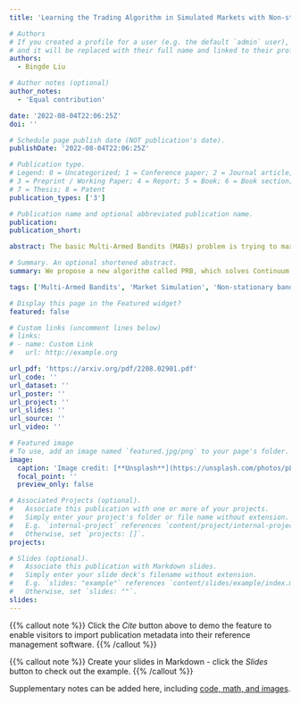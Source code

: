 ```yaml
---
title: 'Learning the Trading Algorithm in Simulated Markets with Non-stationary Continuum Bandits'

# Authors
# If you created a profile for a user (e.g. the default `admin` user), write the username (folder name) here
# and it will be replaced with their full name and linked to their profile.
authors:
  - Bingde Liu

# Author notes (optional)
author_notes:
  - 'Equal contribution'

date: '2022-08-04T22:06:25Z'
doi: ''

# Schedule page publish date (NOT publication's date).
publishDate: '2022-08-04T22:06:25Z'

# Publication type.
# Legend: 0 = Uncategorized; 1 = Conference paper; 2 = Journal article;
# 3 = Preprint / Working Paper; 4 = Report; 5 = Book; 6 = Book section;
# 7 = Thesis; 8 = Patent
publication_types: ['3']

# Publication name and optional abbreviated publication name.
publication: 
publication_short: 

abstract: The basic Multi-Armed Bandits (MABs) problem is trying to maximize the rewards obtained from bandits with different unknown probability distributions of payoff for pulling different arms, given that only a finite number of attempts can be made. When studying trading algorithms in the market, we are looking at one of the most complex variants of MABs problems, namely the Non-stationary Continuum Bandits (NCBs) problem. The Bristol Stock Exchange (BSE) is a simple simulation of an electronic financial exchange based on a continuous double auction running via a limit order book. The market can be populated by automated trader agents with different trading algorithms. Within them, the PRSH algorithm embodies some basic ideas for solving NCBs problems. However, it faces the difficulty to adjust hyperparameters and adapt to changes in complex market conditions. We propose a new algorithm called PRB, which solves Continuum Bandits problem by Bayesian optimization, and solves Non-stationary Bandits problem by a novel “bandit-over-bandit” framework. With BSE, we use as many kinds of trader agents as possible to simulate the real market environment under two different market dynamics. We then examine the optimal hyperparameters of the PRSH algorithm and the PRB algorithm under different market dynamics respectively. Finally, by having trader agents using both algorithms trade in the market at the same time, we demonstrate that the PRB algorithm has better performance than the PRSH algorithm under both market dynamics. In particular, we perform rigorous hypothesis testing on all experimental results to ensure their correctness. 

# Summary. An optional shortened abstract.
summary: We propose a new algorithm called PRB, which solves Continuum Bandits problem by Bayesian optimization, and solves Non-stationary Bandits problem by a novel “bandit-over-bandit” framework.

tags: ['Multi-Armed Bandits', 'Market Simulation', 'Non-stationary bandits', 'Continuum bandits', 'Softmax Epsilon-Greedy', 'Bayesian optimization', 'Hypothesis test' ]

# Display this page in the Featured widget?
featured: false

# Custom links (uncomment lines below)
# links:
# - name: Custom Link
#   url: http://example.org

url_pdf: 'https://arxiv.org/pdf/2208.02901.pdf'
url_code: ''
url_dataset: ''
url_poster: ''
url_project: ''
url_slides: ''
url_source: ''
url_video: ''

# Featured image
# To use, add an image named `featured.jpg/png` to your page's folder.
image:
  caption: 'Image credit: [**Unsplash**](https://unsplash.com/photos/pLCdAaMFLTE)'
  focal_point: ''
  preview_only: false

# Associated Projects (optional).
#   Associate this publication with one or more of your projects.
#   Simply enter your project's folder or file name without extension.
#   E.g. `internal-project` references `content/project/internal-project/index.md`.
#   Otherwise, set `projects: []`.
projects:

# Slides (optional).
#   Associate this publication with Markdown slides.
#   Simply enter your slide deck's filename without extension.
#   E.g. `slides: "example"` references `content/slides/example/index.md`.
#   Otherwise, set `slides: ""`.
slides: 
---
```


{{% callout note %}}
Click the _Cite_ button above to demo the feature to enable visitors to import publication metadata into their reference management software.
{{% /callout %}}

{{% callout note %}}
Create your slides in Markdown - click the _Slides_ button to check out the example.
{{% /callout %}}

Supplementary notes can be added here, including [code, math, and images](https://wowchemy.com/docs/writing-markdown-latex/).
